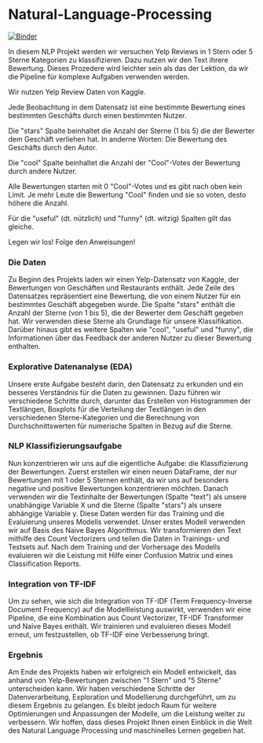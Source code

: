 # Natural-Language-Processing
[![Binder](https://mybinder.org/badge_logo.svg)](https://mybinder.org/v2/gh/beckceline/Natural-Language-Processing/HEAD)

In diesem NLP Projekt werden wir versuchen Yelp Reviews in 1 Stern oder 5 Sterne Kategorien zu klassifizieren. Dazu nutzen wir den Text ihrere Bewertung. Dieses Prozedere wird leichter sein als das der Lektion, da wir die Pipeline für komplexe Aufgaben verwenden werden.

Wir nutzen Yelp Review Daten von Kaggle.

Jede Beobachtung in dem Datensatz ist eine bestimmte Bewertung eines bestimmten Geschäfts durch einen bestimmten Nutzer.

Die "stars" Spalte beinhaltet die Anzahl der Sterne (1 bis 5) die der Bewerter dem Geschäft verliehen hat. In anderne Worten: Die Bewertung des Geschäfts durch den Autor.

Die "cool" Spalte beinhaltet die Anzahl der "Cool"-Votes der Bewertung durch andere Nutzer.

Alle Bewertungen starten mit 0 "Cool"-Votes und es gibt nach oben kein Limit. Je mehr Leute die Bewertung "Cool" finden und sie so voten, desto höhere die Anzahl.

Für die "useful" (dt. nützlich) und "funny" (dt. witzig) Spalten gilt das gleiche.

Legen wir los! Folge den Anweisungen!

### Die Daten
Zu Beginn des Projekts laden wir einen Yelp-Datensatz von Kaggle, der Bewertungen von Geschäften und Restaurants enthält. Jede Zeile des Datensatzes repräsentiert eine Bewertung, die von einem Nutzer für ein bestimmtes Geschäft abgegeben wurde. Die Spalte "stars" enthält die Anzahl der Sterne (von 1 bis 5), die der Bewerter dem Geschäft gegeben hat. Wir verwenden diese Sterne als Grundlage für unsere Klassifikation. Darüber hinaus gibt es weitere Spalten wie "cool", "useful" und "funny", die Informationen über das Feedback der anderen Nutzer zu dieser Bewertung enthalten.

### Explorative Datenanalyse (EDA)
Unsere erste Aufgabe besteht darin, den Datensatz zu erkunden und ein besseres Verständnis für die Daten zu gewinnen. Dazu führen wir verschiedene Schritte durch, darunter das Erstellen von Histogrammen der Textlängen, Boxplots für die Verteilung der Textlängen in den verschiedenen Sterne-Kategorien und die Berechnung von Durchschnittswerten für numerische Spalten in Bezug auf die Sterne.

### NLP Klassifizierungsaufgabe
Nun konzentrieren wir uns auf die eigentliche Aufgabe: die Klassifizierung der Bewertungen. Zuerst erstellen wir einen neuen DataFrame, der nur Bewertungen mit 1 oder 5 Sternen enthält, da wir uns auf besonders negative und positive Bewertungen konzentrieren möchten.
Danach verwenden wir die Textinhalte der Bewertungen (Spalte "text") als unsere unabhängige Variable X und die Sterne (Spalte "stars") als unsere abhängige Variable y. Diese Daten werden für das Training und die Evaluierung unseres Modells verwendet.
Unser erstes Modell verwenden wir auf Basis des Naive Bayes Algorithmus. Wir transformieren den Text mithilfe des Count Vectorizers und teilen die Daten in Trainings- und Testsets auf. Nach dem Training und der Vorhersage des Modells evaluieren wir die Leistung mit Hilfe einer Confusion Matrix und eines Classification Reports.

### Integration von TF-IDF
Um zu sehen, wie sich die Integration von TF-IDF (Term Frequency-Inverse Document Frequency) auf die Modellleistung auswirkt, verwenden wir eine Pipeline, die eine Kombination aus Count Vectorizer, TF-IDF Transformer und Naive Bayes enthält. Wir trainieren und evaluieren dieses Modell erneut, um festzustellen, ob TF-IDF eine Verbesserung bringt.

### Ergebnis
Am Ende des Projekts haben wir erfolgreich ein Modell entwickelt, das anhand von Yelp-Bewertungen zwischen "1 Stern" und "5 Sterne" unterscheiden kann. Wir haben verschiedene Schritte der Datenverarbeitung, Exploration und Modellierung durchgeführt, um zu diesem Ergebnis zu gelangen. Es bleibt jedoch Raum für weitere Optimierungen und Anpassungen der Modelle, um die Leistung weiter zu verbessern. Wir hoffen, dass dieses Projekt Ihnen einen Einblick in die Welt des Natural Language Processing und maschinelles Lernen gegeben hat.
